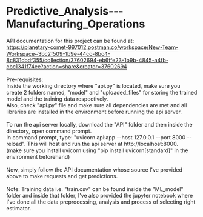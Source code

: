 # Predictive_Analysis---Manufacturing_Operations

API documentation for this project can be found at: <br>
https://planetary-comet-997012.postman.co/workspace/New-Team-Workspace~3bc2f509-1b9e-44cc-8bc4-8c831cbdf355/collection/37602694-eb6ffe23-1b9b-4845-a4fb-cbc1341f74ee?action=share&creator=37602694 <br>
 <br>
Pre-requisites: <br>
Inside the working directory where "api.py" is located, make sure you create 2 folders named, "model" and "uploaded_files" for storing the trained model and the training data respectively. <br>
Also, check "api.py" file and make sure all dependencies are met and all libraries are installed in the environment before running the api server.
 <br> <br>
To run the api server locally, download the "API" folder and then inside the directory, open command prompt. </br>
In command prompt, type: "uvicorn api:app --host 127.0.0.1 --port 8000 --reload". This will host and run the api server at http://localhost:8000.  <br>
(make sure you install uvicorn using "pip install uvicorn[standard]" in the environment beforehand) <br>
 <br>
Now, simply follow the API documentation whose source I've provided above to make requests and get predictions.
 <br> <br>
Note: Training data i.e. "train.csv" can be found inside the "ML_model" folder and inside that folder, I've also provided the jupyter notebook where I've done all the data preprocessing, analysis and process of selecting right estimator.
